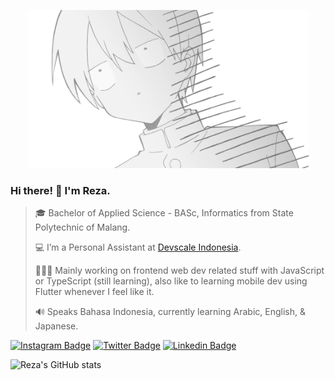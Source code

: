 <p align="center"><img width="450" src="shiraishi_junta.png"><p>

### Hi there! 👋 I'm Reza.

> 🎓 Bachelor of Applied Science - BASc, Informatics from State Polytechnic of Malang.
>
> 💻 I’m a Personal Assistant at [Devscale Indonesia](https://github.com/Devscale-Indonesia).
>
> 👨🏻‍💻 Mainly working on frontend web dev related stuff with JavaScript or TypeScript (still learning), also like to learning mobile dev using Flutter whenever I feel like it.
>
> 🔊 Speaks Bahasa Indonesia, currently learning Arabic, English, & Japanese.

[![Instagram Badge](https://img.shields.io/badge/-Instagram-F50363?logo=Instagram&logoColor=white)](https://www.instagram.com/rez4rinaldi/?hl=ja)
[![Twitter Badge](https://img.shields.io/twitter/follow/rez4rinaldi?label=Twitter&style=social)](https://twitter.com/rez4rinaldi)
[![Linkedin Badge](https://img.shields.io/badge/-LinkedIn-0e76a8?logo=Linkedin&logoColor=white)](https://linkedin.com/in/rez4rinaldi)

![Reza's GitHub stats](https://github-readme-stats.vercel.app/api?username=rezarinaldi&show_icons=true&title_color=fff&icon_color=79ff97&text_color=9f9f9f&bg_color=1D282A)
